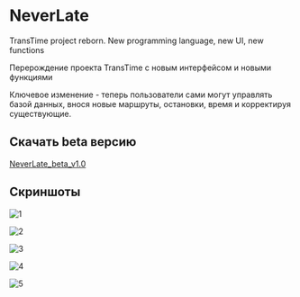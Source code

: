 # NeverLate
TransTime project reborn. New programming language, new UI, new functions

Перерождение проекта TransTime с новым интерфейсом и новыми функциями

Ключевое изменение - теперь пользователи сами могут управлять базой данных, внося новые маршруты, остановки, время и корректируя существующие.

## Скачать beta версию
[NeverLate_beta_v1.0](./app/release/NeverLate_beta_v1.0.apk)

## Скриншоты

![1](./screenshots/1.jpg)

![2](./screenshots/2.jpg)

![3](./screenshots/3.jpg)

![4](./screenshots/4.jpg)

![5](./screenshots/5.jpg)
